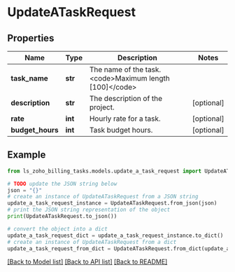 # UpdateATaskRequest


## Properties

Name | Type | Description | Notes
------------ | ------------- | ------------- | -------------
**task_name** | **str** | The name of the task. &lt;code&gt;Maximum length [100]&lt;/code&gt; | 
**description** | **str** | The description of the project. | [optional] 
**rate** | **int** | Hourly rate for a task. | [optional] 
**budget_hours** | **int** | Task budget hours. | [optional] 

## Example

```python
from ls_zoho_billing_tasks.models.update_a_task_request import UpdateATaskRequest

# TODO update the JSON string below
json = "{}"
# create an instance of UpdateATaskRequest from a JSON string
update_a_task_request_instance = UpdateATaskRequest.from_json(json)
# print the JSON string representation of the object
print(UpdateATaskRequest.to_json())

# convert the object into a dict
update_a_task_request_dict = update_a_task_request_instance.to_dict()
# create an instance of UpdateATaskRequest from a dict
update_a_task_request_from_dict = UpdateATaskRequest.from_dict(update_a_task_request_dict)
```
[[Back to Model list]](../README.md#documentation-for-models) [[Back to API list]](../README.md#documentation-for-api-endpoints) [[Back to README]](../README.md)



